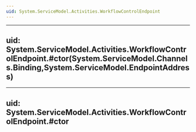 ```yaml
---
uid: System.ServiceModel.Activities.WorkflowControlEndpoint
---
```


---
uid: System.ServiceModel.Activities.WorkflowControlEndpoint.#ctor(System.ServiceModel.Channels.Binding,System.ServiceModel.EndpointAddress)
---

---
uid: System.ServiceModel.Activities.WorkflowControlEndpoint.#ctor
---
